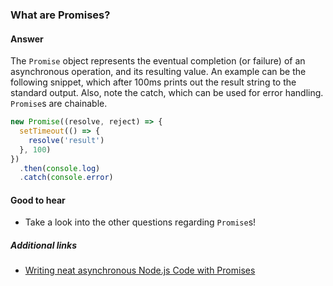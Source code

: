 ### What are Promises?

#### Answer

The `Promise` object represents the eventual completion (or failure) of an asynchronous operation, and its resulting value.
An example can be the following snippet, which after 100ms prints out the result string to the standard output. Also, note the catch, which can be used for error handling. `Promise`s are chainable.

```js
new Promise((resolve, reject) => {
  setTimeout(() => {
    resolve('result')
  }, 100)
})
  .then(console.log)
  .catch(console.error)
```

#### Good to hear

* Take a look into the other questions regarding `Promise`s!

##### Additional links

* [Writing neat asynchronous Node.js Code with Promises](https://medium.com/dev-bits/writing-neat-asynchronous-node-js-code-with-promises-32ed3a4fd098)

<!-- tags: (node, javascript) -->

<!-- expertise: (0) -->
